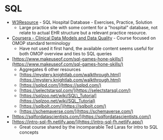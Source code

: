 # SQL

* [W3Resource](https://www.w3resource.com/sql-exercises/hospital-database-exercise/sql-exercise-on-hospital-database.php) - SQL Hospital Database - Exercises, Practice, Solution
  * Large practice site with some content for a "hospital" database, not relate to actual EHR structure but a relevant practice resource.
* [Coursera - Clinical Data Models and Data Quality](https://www.coursera.org/lecture/clinical-data-models-and-data-quality-assessments/querying-omop-rOGrq) - Course focused on OMOP standard terminology
  * Have not used it first hand, the available content seems useful for both OMOP overview and ties to SQL queries
* [https://www.makeuseof.com/sql-games-hone-skills/](https://www.makeuseof.com/sql-games-hone-skills/)
  * Aggregates 6 other resources
  * [https://mystery.knightlab.com/walkthrough.html](https://mystery.knightlab.com/walkthrough.html)
  * [https://sqlpd.com/](https://sqlpd.com/)
  * [https://selectstarsql.com/](https://selectstarsql.com/)
  * [https://sqlzoo.net/wiki/SQL\_Tutorial](https://sqlzoo.net/wiki/SQL_Tutorial)
  * [https://sqlbolt.com/](https://sqlbolt.com/)
  * [https://schemaverse.com/](https://schemaverse.com/)
* [https://sqlfordatascientists.com/](https://sqlfordatascientists.com/)
* [https://intro-sql-fh.netlify.app/](https://intro-sql-fh.netlify.app/)
  * Great course shared by the incomparable Ted Laras for intro to SQL concepts&#x20;
